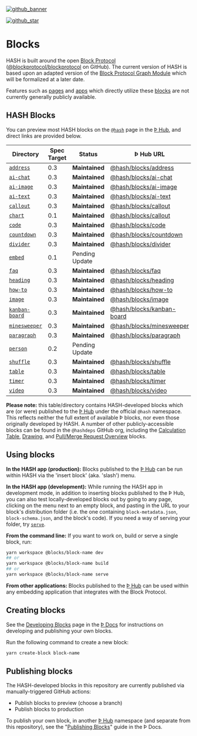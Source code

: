 [github_banner]: https://hash.dev/?utm_medium=organic&utm_source=github_readme_hash-repo_blocks
[github_star]: https://github.com/hashintel/hash/tree/main/blocks#
[`address`]: https://github.com/hashintel/labs/tree/main/blocks/address
[`ai-chat`]: https://github.com/hashintel/labs/tree/main/blocks/ai-chat
[`ai-image`]: https://github.com/hashintel/labs/tree/main/blocks/ai-image
[`ai-text`]: https://github.com/hashintel/labs/tree/main/blocks/ai-text
[`callout`]: https://github.com/hashintel/labs/tree/main/blocks/callout
[`chart`]: https://github.com/hashintel/labs/tree/main/blocks/chart
[`code`]: https://github.com/hashintel/labs/tree/main/blocks/code
[`countdown`]: https://github.com/hashintel/labs/tree/main/blocks/countdown
[`divider`]: https://github.com/hashintel/labs/tree/main/blocks/divider
[`embed`]: https://github.com/hashintel/labs/tree/main/blocks/embed
[`faq`]: https://github.com/hashintel/labs/tree/main/blocks/faq
[`heading`]: https://github.com/hashintel/labs/tree/main/blocks/heading
[`how-to`]: https://github.com/hashintel/labs/tree/main/blocks/how-to
[`image`]: https://github.com/hashintel/labs/tree/main/blocks/image
[`kanban-board`]: https://github.com/hashintel/labs/tree/main/blocks/kanban-board
[`minesweeper`]: https://github.com/hashintel/labs/tree/main/blocks/minesweeper
[`paragraph`]: https://github.com/hashintel/labs/tree/main/blocks/paragraph
[`person`]: https://github.com/hashintel/labs/tree/main/blocks/person
[`shuffle`]: https://github.com/hashintel/labs/tree/main/blocks/shuffle
[`table`]: https://github.com/hashintel/labs/tree/main/blocks/table
[`timer`]: https://github.com/hashintel/labs/tree/main/blocks/timer
[`video`]: https://github.com/hashintel/labs/tree/main/blocks/video

[![github_banner](https://hash.ai/cdn-cgi/imagedelivery/EipKtqu98OotgfhvKf6Eew/5a38c5f3-6474-4b6c-71e6-ecf01914f000/github)][github_banner]

[![github_star](https://img.shields.io/github/stars/hashintel/hash?label=Star%20on%20GitHub&style=social)][github_star]

# Blocks

HASH is built around the open [Block Protocol](https://blockprotocol.org) ([@blockprotocol/blockprotocol](https://github.com/blockprotocol/blockprotocol) on GitHub). The current version of HASH is based upon an adapted version of the [Block Protocol Graph Module](https://blockprotocol.org/spec/graph) which will be formalized at a later date.

Features such as [pages](https://hash.ai/guide/pages) and [apps](https://hash.ai/guide/apps) which directly utilize these [blocks](https://hash.ai/guide/pages/blocks) are not currently generally publicly available.

## HASH Blocks

You can preview most HASH blocks on the [`@hash`](https://blockprotocol.org/@hash/blocks) page in the [Þ Hub](https://blockprotocol.org/hub), and direct links are provided below.

| Directory        | Spec Target | Status         | Þ Hub URL                                                                        | Description |
| ---------------- | ----------- | -------------- | -------------------------------------------------------------------------------- | ----------- |
| [`address`]      | 0.3         | **Maintained** | [@hash/blocks/address](https://blockprotocol.org/@hash/blocks/address)           |             |
| [`ai-chat`]      | 0.3         | **Maintained** | [@hash/blocks/ai-chat](https://blockprotocol.org/@hash/blocks/ai-chat)           |             |
| [`ai-image`]     | 0.3         | **Maintained** | [@hash/blocks/ai-image](https://blockprotocol.org/@hash/blocks/ai-image)         |             |
| [`ai-text`]      | 0.3         | **Maintained** | [@hash/blocks/ai-text](https://blockprotocol.org/@hash/blocks/ai-text)           |             |
| [`callout`]      | 0.3         | **Maintained** | [@hash/blocks/callout](https://blockprotocol.org/@hash/blocks/callout)           |             |
| [`chart`]        | 0.1         | **Maintained** | [@hash/blocks/callout](https://blockprotocol.org/@hash/blocks/chart)             |             |
| [`code`]         | 0.3         | **Maintained** | [@hash/blocks/code](https://blockprotocol.org/@hash/blocks/code)                 |             |
| [`countdown`]    | 0.3         | **Maintained** | [@hash/blocks/countdown](https://blockprotocol.org/@hash/blocks/countdown)       |             |
| [`divider`]      | 0.3         | **Maintained** | [@hash/blocks/divider](https://blockprotocol.org/@hash/blocks/divider)           |             |
| [`embed`]        | 0.1         | Pending Update |                                                                                  |             |
| [`faq`]          | 0.3         | **Maintained** | [@hash/blocks/faq](https://blockprotocol.org/@hash/blocks/faq)                   |             |
| [`heading`]      | 0.3         | **Maintained** | [@hash/blocks/heading](https://blockprotocol.org/@hash/blocks/heading)           |             |
| [`how-to`]       | 0.3         | **Maintained** | [@hash/blocks/how-to](https://blockprotocol.org/@hash/blocks/how-to)             |             |
| [`image`]        | 0.3         | **Maintained** | [@hash/blocks/image](https://blockprotocol.org/@hash/blocks/image)               |             |
| [`kanban-board`] | 0.3         | **Maintained** | [@hash/blocks/kanban-board](https://blockprotocol.org/@hash/blocks/kanban-board) |             |
| [`minesweeper`]  | 0.3         | **Maintained** | [@hash/blocks/minesweeper](https://blockprotocol.org/@hash/blocks/minesweeper)   |             |
| [`paragraph`]    | 0.3         | **Maintained** | [@hash/blocks/paragraph](https://blockprotocol.org/@hash/blocks/paragraph)       |             |
| [`person`]       | 0.2         | Pending Update |                                                                                  |             |
| [`shuffle`]      | 0.3         | **Maintained** | [@hash/blocks/shuffle](https://blockprotocol.org/@hash/blocks/shuffle)           |             |
| [`table`]        | 0.3         | **Maintained** | [@hash/blocks/table](https://blockprotocol.org/@hash/blocks/table)               |             |
| [`timer`]        | 0.3         | **Maintained** | [@hash/blocks/timer](https://blockprotocol.org/@hash/blocks/timer)               |             |
| [`video`]        | 0.3         | **Maintained** | [@hash/blocks/video](https://blockprotocol.org/@hash/blocks/video)               |             |

**Please note:** this table/directory contains HASH-developed blocks which are (or were) published to the [Þ Hub](https://blockprotocol.org/hub) under the official `@hash` namespace. This reflects neither the full extent of available Þ blocks, nor even those originally developed by HASH. A number of other publicly-accessible blocks can be found in the `@hashdeps` GitHub org, including the [Calculation Table](https://github.com/hashdeps/calculation-table-block), [Drawing](https://github.com/hashdeps/tldraw-block), and [Pull/Merge Request Overview](https://github.com/hashdeps/github-pr-overview) blocks.

## Using blocks

**In the HASH app (production):** Blocks published to the [Þ Hub](https://blockprotocol.org/hub) can be run within HASH via the 'insert block' (aka. 'slash') menu.

**In the HASH app (development):** While running the HASH app in development mode, in addition to inserting blocks published to the Þ Hub, you can also test locally-developed blocks out by going to any page, clicking on the menu next to an empty block, and pasting in the URL to your block's distribution folder (i.e. the one containing `block-metadata.json`, `block-schema.json`, and the block's code). If you need a way of serving your folder, try [`serve`](https://github.com/vercel/serve).

**From the command line:** If you want to work on, build or serve a single block, run:

```sh
yarn workspace @blocks/block-name dev
## or
yarn workspace @blocks/block-name build
## or
yarn workspace @blocks/block-name serve
```

**From other applications:** Blocks published to the [Þ Hub](https://blockprotocol.org/hub) can be used within any embedding application that integrates with the Block Protocol.

## Creating blocks

See the [Developing Blocks](https://blockprotocol.org/docs/developing-blocks) page in the [Þ Docs](https://blockprotocol.org/docs) for instructions on developing and publishing your own blocks.

Run the following command to create a new block:

```sh
yarn create-block block-name
```

## Publishing blocks

The HASH-developed blocks in this repository are currently published via manually-triggered GitHub actions:

- Publish blocks to preview (choose a branch)
- Publish blocks to production

To publish your own block, in another [Þ Hub](https://blockprotocol.org/hub) namespace (and separate from this repository), see the "[Publishing Blocks](https://blockprotocol.org/docs/blocks/develop#publish)" guide in the Þ Docs.
